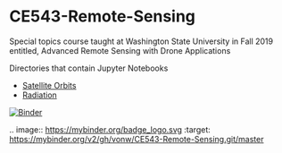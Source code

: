 # CE543-Remote-Sensing

Special topics course taught at Washington State University in Fall 2019 entitled, Advanced Remote Sensing with Drone Applications

Directories that contain Jupyter Notebooks
- [Satellite Orbits](SatelliteOrbits)
- [Radiation](Radiation)

[![Binder](https://mybinder.org/badge_logo.svg)](https://mybinder.org/v2/gh/vonw/CE543-Remote-Sensing.git/master)

.. image:: https://mybinder.org/badge_logo.svg
 :target: https://mybinder.org/v2/gh/vonw/CE543-Remote-Sensing.git/master

